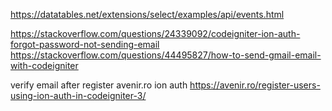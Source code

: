 https://datatables.net/extensions/select/examples/api/events.html

https://stackoverflow.com/questions/24339092/codeigniter-ion-auth-forgot-password-not-sending-email
https://stackoverflow.com/questions/44495827/how-to-send-gmail-email-with-codeigniter

verify email after register avenir.ro ion auth
https://avenir.ro/register-users-using-ion-auth-in-codeigniter-3/
